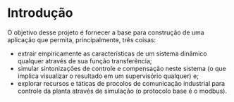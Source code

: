 # Introdução

O objetivo desse projeto é fornecer a base para construção de uma aplicação que permita, principalmente, três coisas:

- extrair empiricamente as características de um sistema dinâmico qualquer através de sua função transferência;
- simular sintonizações de controle e compensação neste sistema (o que implica visualizar o resultado em um supervisório qualquer) e;
- explorar recursos e táticas de procolos de comunicação industrial para controle da planta através de simulação (o protocolo base é o modbus).


